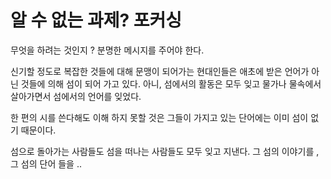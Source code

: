 # 알 수 없는 과제? 포커싱
무엇을 하려는 것인지 ?
분명한 메시지를 주어야 한다.

신기할 정도로 복잡한 것들에 대해 문맹이 되어가는 현대인들은 애초에 받은 언어가 아닌 것들에 의해 섬이 되어 가고 있다. 
아니, 섬에서의 활동은 모두 잊고 물가나 물속에서 살아가면서 섬에서의 언어를 잊었다.

한 편의 시를 쓴다해도 이해 하지 못할 것은 그들이 가지고 있는 단어에는 이미 섬이 없기 때문이다.

섬으로 돌아가는 사람들도 섬을 떠나는 사람들도 모두 잊고 지낸다. 그 섬의 이야기를  , 그 섬의 단어 들을 ..
